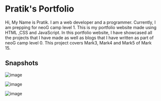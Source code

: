 # Pratik's Portfolio
Hi, My Name is Pratik.
I am a web developer and a programmer.
Currently, I am prepping for neoG camp level 1.
This is my portfolio website made using HTML ,CSS and JavaScript. In this portfolio website, I have showcased all the projects that I have made as well as blogs that I have written as part of neoG camp level 0. This project covers Mark3, Mark4 and Mark5 of Mark 15.

## Snapshots
![image](https://user-images.githubusercontent.com/70498020/188760700-aa47eeff-7b5e-48da-afaf-a194e6b6af26.png)

![image](https://user-images.githubusercontent.com/70498020/188760758-7bfdca0c-8922-4cd7-9b33-4a1e5b14085b.png)

![image](https://user-images.githubusercontent.com/70498020/188761339-309d4adc-2a4c-4a00-b81a-c1819807dea6.png)

